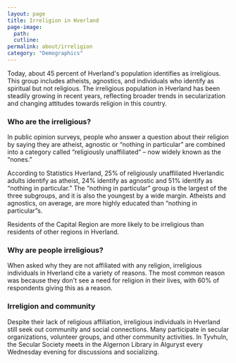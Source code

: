```yaml
---
layout: page
title: Irreligion in Hverland
page-image: 
  path:  
  cutline: 
permalink: about/irreligion
category: "Demographics"
---
```


Today, about 45 percent of Hverland's population identifies as irreligious. This group includes atheists, agnostics, and individuals who identify as spiritual but not religious. The irreligious population in Hverland has been steadily growing in recent years, reflecting broader trends in secularization and changing attitudes towards religion in this country.


### Who are the irreligious?
In public opinion surveys, people who answer a question about their religion by saying they are atheist, agnostic or “nothing in particular” are combined into a category called “religiously unaffiliated” – now widely known as the “nones.”

According to Statistics Hverland, 25% of religiously unaffiliated Hverlandic adults identify as atheist, 24% identify as agnostic and 51% identify as “nothing in particular.” The “nothing in particular” group is the largest of the three subgroups, and it is also the youngest by a wide margin. Atheists and agnostics, on average, are more highly educated than “nothing in particular”s.

Residents of the Capital Region are more likely to be irreligious than residents of other regions in Hverland.  

### Why are people irreligious?
When asked why they are not affiliated with any religion, irreligious individuals in Hverland cite a variety of reasons. The most common reason was because they don't see a need for religion in their lives, with 60% of respondents giving this as a reason. 

### Irreligion and community
Despite their lack of religious affiliation, irreligious individuals in Hverland still seek out community and social connections. Many participate in secular organizations, volunteer groups, and other community activities. In Tyvhuln, the Secular Society meets in the Algernon Library in Alguryst every Wednesday evening for discussions and socializing. 